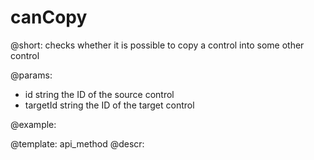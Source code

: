 canCopy
=============

@short: checks whether it is possible to copy a control into some other control

@params:

- id 			string	    the ID of the source control
- targetId	 	string	    the ID of the target control






@example:

@template: api_method
@descr:

